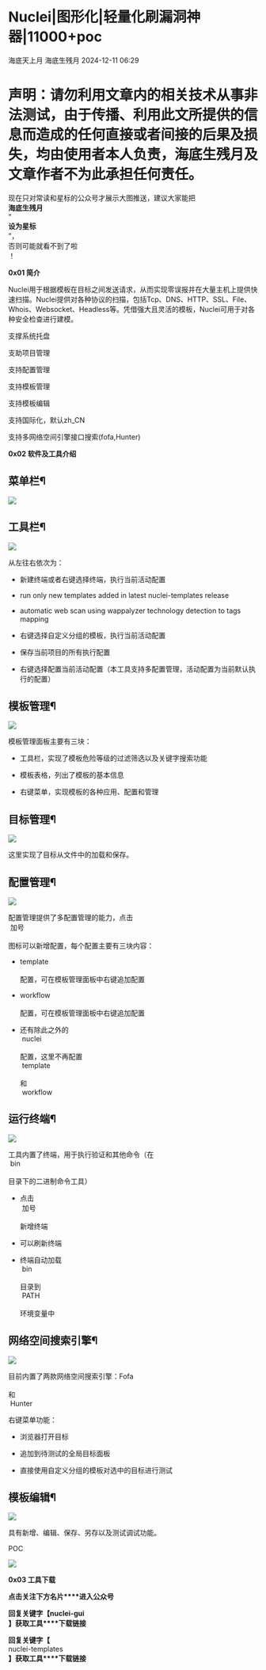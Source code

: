#  Nuclei|图形化|轻量化刷漏洞神器|11000+poc   
海底天上月  海底生残月   2024-12-11 06:29  
  
# 声明：请勿利用文章内的相关技术从事非法测试，由于传播、利用此文所提供的信息而造成的任何直接或者间接的后果及损失，均由使用者本人负责，海底生残月及文章作者不为此承担任何责任。  
  
现在只对常读和星标的公众号才展示大图推送，建议大家能把  
**海底生残月**  
“  
**设为星标**  
”，  
否则可能就看不到了啦  
！  
  
**0x01 简介**  
  
Nuclei用于根据模板在目标之间发送请求，从而实现零误报并在大量主机上提供快速扫描。Nuclei提供对各种协议的扫描，包括Tcp、DNS、HTTP、SSL、File、Whois、Websocket、Headless等。凭借强大且灵活的模板，Nuclei可用于对各种安全检查进行建模。  
  
支撑系统托盘  
  
支助项目管理  
  
支持配置管理  
  
支持模板管理  
  
支持模板编辑  
  
支持国际化，默认zh_CN  
  
支持多网络空间引擎接口搜索(fofa,Hunter)  
  
**0x02 软件及工具介绍**  
## 菜单栏¶  
  
![](https://mmbiz.qpic.cn/mmbiz_png/fYSUHibFMoaJHT0gSaggya6Hib2b9iaiaf14tj9ibuASmUicnm8kcZuvWWycMcEabFTNnjJXJOKQfqhmKuqhCCG6KZ4g/640?wx_fmt=png&from=appmsg "")  
## 工具栏¶  
  
![](https://mmbiz.qpic.cn/mmbiz_png/fYSUHibFMoaJHT0gSaggya6Hib2b9iaiaf14VmUfw26WhIr9hiaOUUia7J0Wu5XyIDcreNrdBfJJFKIIPWfZVb6ravjA/640?wx_fmt=png&from=appmsg "")  
  
从左往右依次为：  
- 新建终端或者右键选择终端，执行当前活动配置  
  
- run only new templates added in latest nuclei-templates release  
  
- automatic web scan using wappalyzer technology detection to tags mapping  
  
- 右键选择自定义分组的模板，执行当前活动配置  
  
- 保存当前项目的所有执行配置  
  
- 右键选择配置当前活动配置（本工具支持多配置管理，活动配置为当前默认执行的配置）  
  
## 模板管理¶  
  
![](https://mmbiz.qpic.cn/mmbiz_png/fYSUHibFMoaJHT0gSaggya6Hib2b9iaiaf14bg0wZmVoKUiaYDlUcbSR7G0jDyicybY8afqN26bYu1XZxSyoK7TfXcOw/640?wx_fmt=png&from=appmsg "")  
  
模板管理面板主要有三块：  
- 工具栏，实现了模板危险等级的过滤筛选以及关键字搜索功能  
  
- 模板表格，列出了模板的基本信息  
  
- 右键菜单，实现模板的各种应用、配置和管理  
  
## 目标管理¶  
  
![](https://mmbiz.qpic.cn/mmbiz_png/fYSUHibFMoaJHT0gSaggya6Hib2b9iaiaf14IibibeqVgLY6GqRbmxtHgfYD9uwIJOC4WGgVF6DNAWOJdiaNv8OWoEWjQ/640?wx_fmt=png&from=appmsg "")  
  
这里实现了目标从文件中的加载和保存。  
## 配置管理¶  
  
![](https://mmbiz.qpic.cn/mmbiz_png/fYSUHibFMoaJHT0gSaggya6Hib2b9iaiaf14SoDKUAGaBl3kMVYg0ic0Q1DDnj7HENzEmonEM1nXfptoGNWQ6AK1EUw/640?wx_fmt=png&from=appmsg "")  
  
配置管理提供了多配置管理的能力，点击  
 加号  
   
图标可以新增配置，每个配置主要有三块内容：  
- template  
   
配置，可在模板管理面板中右键追加配置  
  
- workflow  
   
配置，可在模板管理面板中右键追加配置  
  
- 还有除此之外的  
 nuclei  
   
配置，这里不再配置  
 template  
   
和  
 workflow  
  
## 运行终端¶  
  
![](https://mmbiz.qpic.cn/mmbiz_png/fYSUHibFMoaJHT0gSaggya6Hib2b9iaiaf141CajcBkicicUe0xcj9uVibNhuYdqFtu7EXjKv1sYiav8W2pP2G019AOqZA/640?wx_fmt=png&from=appmsg "")  
  
工具内置了终端，用于执行验证和其他命令（在  
 bin  
   
目录下的二进制命令工具）  
- 点击  
 加号  
   
新增终端  
  
- 可以刷新终端  
  
- 终端自动加载  
 bin  
   
目录到  
 PATH  
   
环境变量中  
  
## 网络空间搜索引擎¶  
  
![](https://mmbiz.qpic.cn/mmbiz_png/fYSUHibFMoaJHT0gSaggya6Hib2b9iaiaf14cSW16pIJHpqBvyG8S1sQpQgpxYPZJ1KTakcuNsaDfyiaaCkmnTTibZ1g/640?wx_fmt=png&from=appmsg "")  
  
目前内置了两款网络空间搜索引擎：Fofa  
   
和  
 Hunter  
  
右键菜单功能：  
- 浏览器打开目标  
  
- 追加到待测试的全局目标面板  
  
- 直接使用自定义分组的模板对选中的目标进行测试  
  
## 模板编辑¶  
  
![](https://mmbiz.qpic.cn/mmbiz_png/fYSUHibFMoaJHT0gSaggya6Hib2b9iaiaf14o3uN4B5NpF79Vbkickn4Ejxvc3sorHK7mJWWm2AsoWPW4kibxQ9M85ww/640?wx_fmt=png&from=appmsg "")  
  
具有新增、编辑、保存、另存以及测试调试功能。  
  
POC  
  
![](https://mmbiz.qpic.cn/mmbiz_png/fYSUHibFMoaJHT0gSaggya6Hib2b9iaiaf14ABwjs7VUMPHPIianpI2N4PekJxzbttYC173wQr6lGy9FricOFwuqeJIA/640?wx_fmt=png&from=appmsg "")  
  
**0x03 工具下载**  
  
**点击关注下方名片****进入公众号**  
  
**回复关键字【nuclei-gui**  
**】获取工具****下载链接**  
  
**回复关键字【**  
nuclei-templates  
**】获取工具****下载链接**  
  
  
  
  
